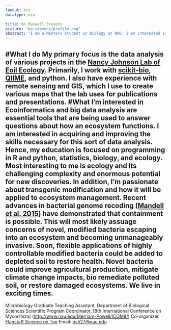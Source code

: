```yaml
---
layout: bio
datatype: bio

title: Bo Maxwell Stevens
picture: "bo-stevens/profile.png" 
abstract: "I am a Masters student in Biology at NAU. I am interested in bioinformatics, ecology, remote sensing, microbiology, and the public perception of complex and novel scientific issues. For my thesis, I am working with the Nancy Johnson Lab to elicit patterns of bacterial and fungal communities within the Serengeti grasslands. In addition, I am conducting an analysis of the presence of bias among published literature on the topic of genetic modification."
---
```

#What I do
My primary focus is the data analysis of various projects in the [Nancy Johnson Lab of Eoil Ecology](http://nau.edu/CEFNS/NATSCI/SESES/Research/Labs-Collections/Soil-Ecology/). Primarily, I work with [scikit-bio](http://scikit-bio.org/), [QIIME](http://qiime.org/), and python. I also have experience with remote sensing and GIS, which I use to create various maps that the lab uses for publications and presentations.
#What I’m interested in
Ecoinformatics and big data analysis are essential tools that are being used to answer questions about how an ecosystem functions. I am interested in acquiring and improving the skills necessary for this sort of data analysis. Hence, my education is focused on programming in R and python, statistics, biology, and ecology. Most interesting to me is ecology and its challenging complexity and enormous potential for new discoveries. 
In addition, I’m passionate about transgenic modification and how it will be applied  to ecosystem management. Recent advances in bacterial genome recoding ([Mandell et al. 2015](http://www.nature.com/nature/journal/v518/n7537/full/nature14121.html)) have demonstrated that containment is possible. This will most likely assuage concerns of novel, modified bacteria escaping into an ecosystem and becoming unmanageably invasive. Soon, flexible applications of highly controllable modified bacteria could be added to depleted soil to restore health. Novel bacteria could improve agricultural production, mitigate climate change impacts, bio remediate polluted soil, or restore damaged ecosystems. We live in exciting times.
---
Microbiology Graduate Teaching Assistant, Department of Biological Sciences
Scientific Program Coordinator, [8th International Conference on Mycorrhiza] (http://www.nau.edu/Merriam-Powell/ICOM8/)
Co-organizer, [Flagstaff Science on Tap](https://www.facebook.com/FlagstaffScienceOnTap)
Email: bs527@nau.edu
